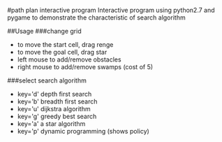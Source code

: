 #path plan interactive program
Interactive program using python2.7 and pygame to demonstrate the characteristic of search algorithm

##Usage
###change grid
* to move the start cell, drag renge
* to move the goal cell, drag star
* left mouse to add/remove obstacles
* right mouse to add/remove swamps (cost of 5)

###select search algorithm
* key='d' depth first search
* key='b' breadth first search
* key='u' dijkstra algorithm
* key='g' greedy best search
* key='a' a star algorithm
* key='p' dynamic programming (shows policy)

